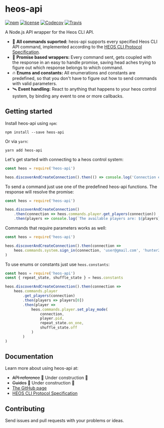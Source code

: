 # heos-api

[![npm](https://img.shields.io/npm/v/heos-api.svg?style=flat-square)](https://www.npmjs.com/package/heos-api)
[![license](https://img.shields.io/github/license/mashape/apistatus.svg?style=flat-square)](https://github.com/JuliusCC/heos-api/blob/master/LICENSE)
[![Codecov](https://img.shields.io/codecov/c/github/codecov/example-python.svg?style=flat-square)](https://codecov.io/gh/JuliusCC/heos-api)
[![Travis](https://img.shields.io/travis/rust-lang/rust.svg?style=flat-square)](https://travis-ci.org/JuliusCC/heos-api)

A Node.js API wrapper for the Heos CLI API.

-   💯 **All commands suported:** heos-api supports every specified Heos CLI API command, implemented according to the [HEOS CLI Protocol Specification](http://rn.dmglobal.com/euheos/HEOS_CLI_ProtocolSpecification.pdf).
-   🎉 **Promise based wrappers:** Every command sent, gets coupled with the response in an easy to handle promise, saving head aches trying to figure out which response belongs to which command.
-   🔥 **Enums and constants:** All enumerations and constants are predefined, so that you don't have to figure out how to send commands with valid parameters.
-   🛰 **Event handling:** React to anything that happens to your heos control system, by binding any event to one or more callbacks.

## Getting started

Install heos-api using `npm`:

```
npm install --save heos-api
```

Or via `yarn`:

```
yarn add heos-api
```

Let's get started with connecting to a heos control system:

```js
const heos = require('heos-api')

heos.discoverAndCreateConnection().then(() => console.log('Connection established! 🌈'))
```

To send a command just use one of the predefined heos-api functions. The response will resolve the promise:

```js
const heos = require('heos-api')

heos.discoverAndCreateConnection()
	.then(connection => heos.commands.player.get_players(connection))
	.then(players => console.log(`The available players are: ${players}`))
```

Commands that require parameters works as well:

```js
const heos = require('heos-api')

heos.discoverAndCreateConnection().then(connection =>
	heos.commands.system.sign_in(connection, 'user@gmail.com', 'hunter2')
)
```

To use enums or constants just use `heos.constants`:

```js
const heos = require('heos-api')
const { repeat_state, shuffle_state } = heos.constants

heos.discoverAndCreateConnection().then(connection =>
	heos.commands.player
		.get_players(connection)
		.then(players => players[0])
		.then(player =>
			heos.commands.player.set_play_mode(
				connection,
				player.pid,
				repeat_state.on_one,
				shuffle_state.off
			)
		)
)
```

## Documentation

Learn more about using heos-api at:

-   ~~API reference~~ 🚧 Under construction 🚧
-   ~~Guides~~ 🚧 Under construction 🚧
-   [The GitHub page](https://github.com/JuliusCC/heos-api)
-   [HEOS CLI Protocol Specification](http://rn.dmglobal.com/euheos/HEOS_CLI_ProtocolSpecification.pdf)

## Contributing

Send issues and pull requests with your problems or ideas.
